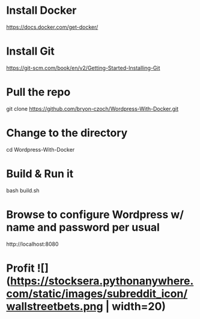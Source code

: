 # Install Docker
https://docs.docker.com/get-docker/

# Install Git
https://git-scm.com/book/en/v2/Getting-Started-Installing-Git

# Pull the repo
git clone https://github.com/bryon-czoch/Wordpress-With-Docker.git

# Change to the directory
cd Wordpress-With-Docker

# Build & Run it
bash build.sh

# Browse to configure Wordpress w/ name and password per usual

http://localhost:8080

# Profit ![](https://stocksera.pythonanywhere.com/static/images/subreddit_icon/wallstreetbets.png | width=20)
